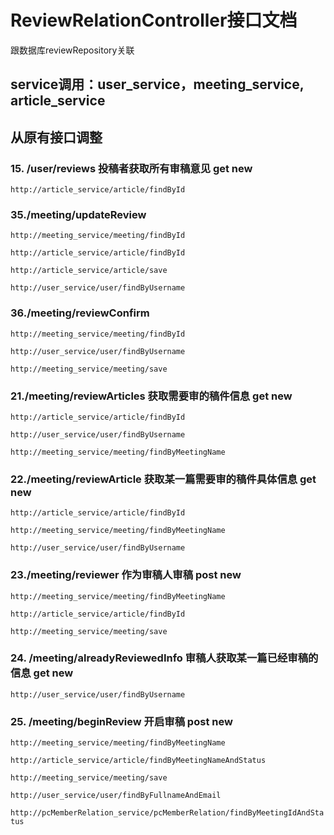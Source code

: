 # ReviewRelationController接口文档

跟数据库reviewRepository关联
## service调用：user_service，meeting_service, article_service

## 从原有接口调整

### 15. /user/reviews	投稿者获取所有审稿意见 get new

`http://article_service/article/findById`

### 35./meeting/updateReview

`http://meeting_service/meeting/findById`

`http://article_service/article/findById`

`http://article_service/article/save`

`http://user_service/user/findByUsername`

### 36./meeting/reviewConfirm

`http://meeting_service/meeting/findById`

`http://user_service/user/findByUsername`

`http://meeting_service/meeting/save`

### 21./meeting/reviewArticles	获取需要审的稿件信息 get new

`http://article_service/article/findById`

`http://user_service/user/findByUsername`

`http://meeting_service/meeting/findByMeetingName`

### 22./meeting/reviewArticle 	获取某一篇需要审的稿件具体信息 get new

`http://article_service/article/findById`

`http://meeting_service/meeting/findByMeetingName`

`http://user_service/user/findByUsername`


### 23./meeting/reviewer	作为审稿人审稿 post new

`http://meeting_service/meeting/findByMeetingName`

`http://article_service/article/findById`

`http://meeting_service/meeting/save`

### 24. /meeting/alreadyReviewedInfo	审稿人获取某一篇已经审稿的信息 get new

`http://user_service/user/findByUsername`

### 25. /meeting/beginReview 开启审稿 post new

`http://meeting_service/meeting/findByMeetingName`

`http://article_service/article/findByMeetingNameAndStatus`

`http://meeting_service/meeting/save`

`http://user_service/user/findByFullnameAndEmail`

`http://pcMemberRelation_service/pcMemberRelation/findByMeetingIdAndStatus`

